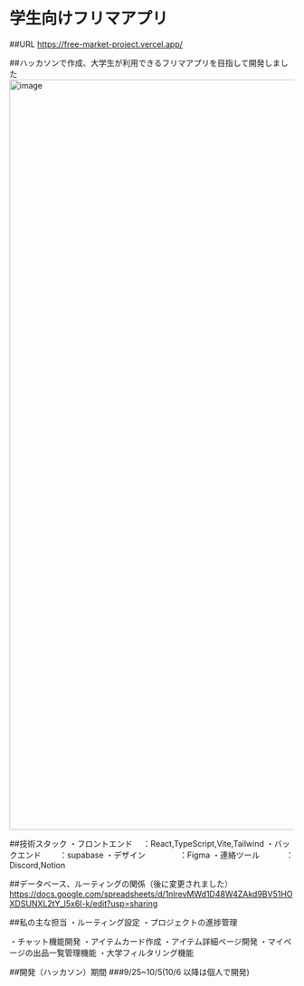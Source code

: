 # 学生向けフリマアプリ

##URL
https://free-market-project.vercel.app/


##ハッカソンで作成、大学生が利用できるフリマアプリを目指して開発しました
<img width="2553" height="1327" alt="image" src="https://github.com/user-attachments/assets/522d4159-3d55-4397-b84e-96da00e4e2d2" />

##技術スタック
・フロントエンド 　：React,TypeScript,Vite,Tailwind
・バックエンド　 　：supabase
・デザイン 　　　　：Figma
・連絡ツール 　　　：Discord,Notion

##データベース、ルーティングの関係（後に変更されました）
https://docs.google.com/spreadsheets/d/1nlrevMWd1D48W4ZAkd9BV51HOXDSUNXL2tY_l5x6I-k/edit?usp=sharing

##私の主な担当
・ルーティング設定
・プロジェクトの進捗管理

・チャット機能開発
・アイテムカード作成
・アイテム詳細ページ開発
・マイページの出品一覧管理機能
・大学フィルタリング機能

##開発（ハッカソン）期間
###9/25~10/5(10/6 以降は個人で開発)
